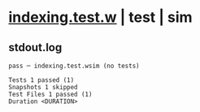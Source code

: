 # [indexing.test.w](../../../../../tests/valid/indexing.test.w) | test | sim

## stdout.log
```log
pass ─ indexing.test.wsim (no tests)

Tests 1 passed (1)
Snapshots 1 skipped
Test Files 1 passed (1)
Duration <DURATION>
```

